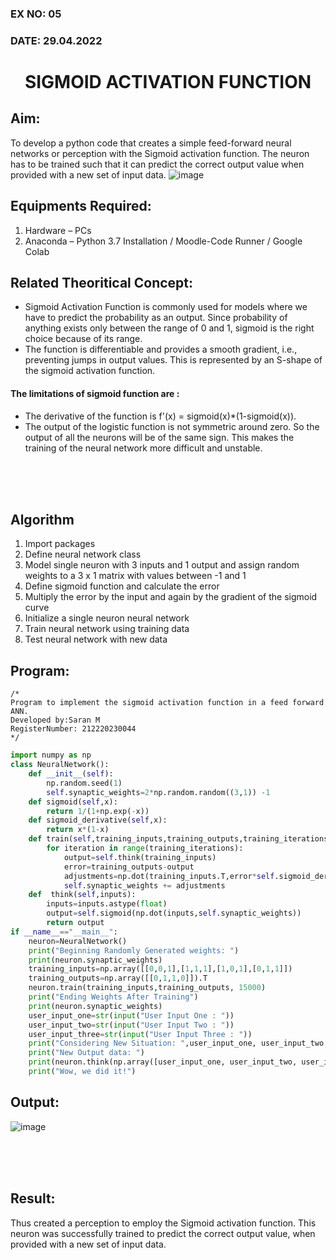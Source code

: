 ### EX NO: 05

### DATE: 29.04.2022


# <p align = "center"> SIGMOID ACTIVATION FUNCTION </p>
## Aim:
  To develop a python code that creates a simple feed-forward neural networks or perception with the Sigmoid activation function. The neuron has to be trained such that it can predict the correct output value when provided with a new set of input data.
 ![image](https://user-images.githubusercontent.com/93023609/162692440-f59e7ad2-0414-4ddb-8640-fede7a0655f2.png)

## Equipments Required:
1. Hardware – PCs
2. Anaconda – Python 3.7 Installation / Moodle-Code Runner / Google Colab

## Related Theoritical Concept:
* Sigmoid Activation Function is commonly used for models where we have to predict the probability as an output. Since probability of anything exists only between the range of 0 and 1, sigmoid is the right choice because of its range.
* The function is differentiable and provides a smooth gradient, i.e., preventing jumps in output values. This is represented by an S-shape of the sigmoid activation function. 

#### The limitations of sigmoid function are :
* The derivative of the function is f'(x) = sigmoid(x)*(1-sigmoid(x)).
* The output of the logistic function is not symmetric around zero. So the output of all the neurons will be of the same sign. This makes the training of the neural network more difficult and unstable.

<br>
<br>
<br>

## Algorithm
1. Import packages
2. Define neural network class
3. Model single neuron with 3 inputs and 1 output and assign random weights to a 3 x 1 matrix with values between -1 and 1
4. Define sigmoid function and calculate the error
5. Multiply the error by the input and again by the gradient of the sigmoid curve
6. Initialize a single neuron neural network
7. Train neural network using training data
8. Test neural network with new data

## Program:
```
/*
Program to implement the sigmoid activation function in a feed forward ANN.
Developed by:Saran M
RegisterNumber: 212220230044  
*/
```
```python
import numpy as np
class NeuralNetwork():
    def __init__(self):
        np.random.seed(1)
        self.synaptic_weights=2*np.random.random((3,1)) -1       
    def sigmoid(self,x):
        return 1/(1+np.exp(-x))    
    def sigmoid_derivative(self,x):
        return x*(1-x)   
    def train(self,training_inputs,training_outputs,training_iterations):       
        for iteration in range(training_iterations):
            output=self.think(training_inputs)
            error=training_outputs-output
            adjustments=np.dot(training_inputs.T,error*self.sigmoid_derivative(output))
            self.synaptic_weights += adjustments
    def  think(self,inputs):
        inputs=inputs.astype(float)
        output=self.sigmoid(np.dot(inputs,self.synaptic_weights))
        return output
if __name__=="__main__":
    neuron=NeuralNetwork()   
    print("Beginning Randomly Generated weights: ")
    print(neuron.synaptic_weights)    
    training_inputs=np.array([[0,0,1],[1,1,1],[1,0,1],[0,1,1]])    
    training_outputs=np.array([[0,1,1,0]]).T   
    neuron.train(training_inputs,training_outputs, 15000)    
    print("Ending Weights After Training")
    print(neuron.synaptic_weights)    
    user_input_one=str(input("User Input One : "))
    user_input_two=str(input("User Input Two : "))
    user_input_three=str(input("User Input Three : "))    
    print("Considering New Situation: ",user_input_one, user_input_two, user_input_three)
    print("New Output data: ")
    print(neuron.think(np.array([user_input_one, user_input_two, user_input_three])))
    print("Wow, we did it!")
 ```   

## Output:
![image](https://user-images.githubusercontent.com/75235427/169481884-96c70697-9d12-4389-b7e3-a56d427db20d.png)

<br>
<br>
<br>

## Result:
  Thus created a perception to employ the Sigmoid activation function. This neuron was successfully trained to predict the correct output value, when provided with a new set of input data.
